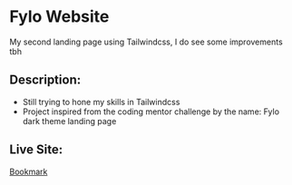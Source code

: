 # Fylo Website

My second landing page using Tailwindcss, I do see some improvements tbh

## Description:

- Still trying to hone my skills in Tailwindcss
- Project inspired from the coding mentor challenge by the name: Fylo dark theme landing page

## Live Site:

[Bookmark](https://fylo-static-landing-page.netlify.app)
